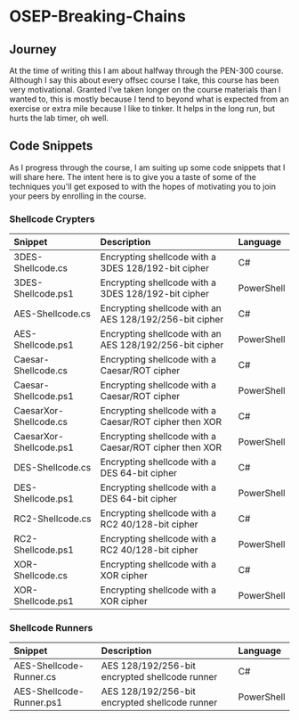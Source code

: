 # OSEP-Breaking-Chains

## Journey

At the time of writing this I am about halfway through the PEN-300 course. Although I say this about every offsec course I take, this course has been very motivational. Granted I've taken longer on the course materials than I wanted to, this is mostly because I tend to beyond what is expected from an exercise or extra mile because I like to tinker. It helps in the long run, but hurts the lab timer, oh well. 

## Code Snippets

As I progress through the course, I am suiting up some code snippets that I will share here. The intent here is to give you a taste of some of the techniques you'll get exposed to with the hopes of motivating you to join your peers by enrolling in the course.

### Shellcode Crypters

| Snippet | Description | Language
| :-- | :--| :--|
| 3DES-Shellcode.cs | Encrypting shellcode with a 3DES 128/192-bit cipher | C# |
| 3DES-Shellcode.ps1 | Encrypting shellcode with a 3DES 128/192-bit cipher | PowerShell |
| AES-Shellcode.cs | Encrypting shellcode with an AES 128/192/256-bit cipher | C# |
| AES-Shellcode.ps1 | Encrypting shellcode with an AES 128/192/256-bit cipher | PowerShell |
| Caesar-Shellcode.cs | Encrypting shellcode with a Caesar/ROT cipher | C# |
| Caesar-Shellcode.ps1 | Encrypting shellcode with a Caesar/ROT cipher | PowerShell |
| CaesarXor-Shellcode.cs | Encrypting shellcode with a Caesar/ROT cipher then XOR | C# |
| CaesarXor-Shellcode.ps1 | Encrypting shellcode with a Caesar/ROT cipher then XOR | PowerShell |
| DES-Shellcode.cs | Encrypting shellcode with a DES 64-bit cipher | C# |
| DES-Shellcode.ps1 | Encrypting shellcode with a DES 64-bit cipher | PowerShell |
| RC2-Shellcode.cs | Encrypting shellcode with a RC2 40/128-bit cipher | C# |
| RC2-Shellcode.ps1 | Encrypting shellcode with a RC2 40/128-bit cipher | PowerShell |
| XOR-Shellcode.cs | Encrypting shellcode with a XOR cipher | C# |
| XOR-Shellcode.ps1 | Encrypting shellcode with a XOR cipher | PowerShell |

### Shellcode Runners

| Snippet | Description | Language
| :-- | :--| :--|
| AES-Shellcode-Runner.cs | AES 128/192/256-bit encrypted shellcode runner | C# |
| AES-Shellcode-Runner.ps1 | AES 128/192/256-bit encrypted shellcode runner | PowerShell |
